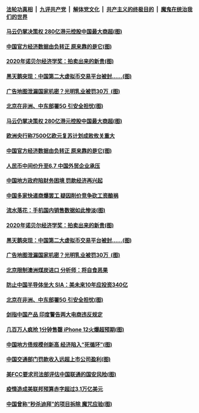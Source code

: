 

####  [法轮功真相](../../../../basic/blob/master/README.md?t=10192202) &nbsp;|&nbsp; [九评共产党](../../../../9ping.md/blob/master/README.md?t=10192202) &nbsp;|&nbsp; [解体党文化](../../../../jtdwh.md/blob/master/README.md?t=10192202)  &nbsp;|&nbsp; [共产主义的终极目的](../../../../gczydzjmd.md/blob/master/README.md?t=10192202) &nbsp;|&nbsp; [魔鬼在统治我们的世界](../../../../mgztzwmdsj.md/blob/master/README.md?t=10192202) 

#### [马云仍掌决策权 280亿港元控股中国最大商超(图)](../pages/p5/949729.md?t=10192202) 

#### [中国官方经济数据由负转正 原来靠的是它(图)](../pages/p5/949721.md?t=10192202) 

#### [2020年诺贝尔经济学奖：拍卖出来的新贵(图)](../pages/p5/949675.md?t=10192202) 

#### [黑天鹅突现：中国第二大虚拟币交易平台被封……(图)](../pages/p5/949672.md?t=10192202) 

#### [广告地图泄漏国家机密？光明乳业被罚30万 &nbsp;(图)](../pages/p5/949652.md?t=10192202) 

#### [北京在非洲、中东部署5G 引安全担忧(图)](../pages/p5/949643.md?t=10192202) 

#### [马云仍掌决策权 280亿港元控股中国最大商超(图)](../pages/p5/949729.md?t=10192202) 

#### [欧洲央行称7500亿欧元复苏计划成败攸关重大](../pages/p5/949724.md?t=10192202) 

#### [中国官方经济数据由负转正 原来靠的是它(图)](../pages/p5/949721.md?t=10192202) 

#### [人民币中间价升至6.7 中国外贸企业承压](../pages/p5/949696.md?t=10192202) 

#### [中国地方政府陷财务困境 罚款经济再兴起](../pages/p5/949682.md?t=10192202) 

#### [中国多家快递商爆罢工 疑因削价竞争砍工资酿祸](../pages/p5/949681.md?t=10192202) 

#### [流水落花：手机国内销售数据如此惨淡(图)](../pages/p5/949677.md?t=10192202) 

#### [2020年诺贝尔经济学奖：拍卖出来的新贵(图)](../pages/p5/949675.md?t=10192202) 

#### [黑天鹅突现：中国第二大虚拟币交易平台被封……(图)](../pages/p5/949672.md?t=10192202) 

#### [广告地图泄漏国家机密？光明乳业被罚30万 &nbsp;(图)](../pages/p5/949652.md?t=10192202) 

#### [北京限制澳洲煤炭进口 分析师：将自食恶果](../pages/p5/949645.md?t=10192202) 

#### [防止中国半导体坐大 SIA：美未来10年应投资340亿](../pages/p5/949644.md?t=10192202) 

#### [北京在非洲、中东部署5G 引安全担忧(图)](../pages/p5/949643.md?t=10192202) 

#### [剑指中国产品 印度警告两大电商违反规定](../pages/p5/949614.md?t=10192202) 

#### [几百万人疯抢 1分钟售罄 iPhone 12火爆超预期(图)](../pages/p5/949612.md?t=10192202) 

#### [中国地方债规模创新高 经济陷入“死循环”(图)](../pages/p5/949589.md?t=10192202) 

#### [中国交通部门罚款收入远超上市公司盈利(图)](../pages/p5/949590.md?t=10192202) 

#### [美FCC要求司法部评估中国联通的国安风险(图)](../pages/p5/949570.md?t=10192202) 

#### [疫情造成美联邦预算赤字超过3.1万亿美元](../pages/p5/949560.md?t=10192202) 

#### [中国曾称“秒杀迪拜”的项目拆除 魔咒应验(图)](../pages/p5/949559.md?t=10192202) 

